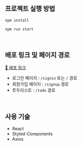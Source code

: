 ## 프로젝트 실행 방법 
```bash
npm install

npm run start
```

<br />

## 배포 링크 및 페이지 경로
[📌 배포 링크](https://jhoon9494.github.io/wanted-pre-onboarding-frontend/)
- 로그인 페이지 : `/signin` 또는 `/` 경로
- 회원가입 페이지 : `/signup` 경로
- 투두리스트 : `/todo` 경로

<br />

## 사용 기술
- React
- Styled-Components
- Axios
